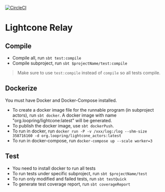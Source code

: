 
[![CircleCI](https://circleci.com/gh/Loopring/lightcone.svg?style=svg)](https://circleci.com/gh/Loopring/lightcone)

# Lightcone Relay

## Compile

* Compile all, run `sbt test:compile`
* Compile subproject, run `sbt $projectName/test:compile`
> Make sure to use `test:compile` instead of `compile` so all tests compile.

## Dockerize

You must have Docker and Docker-Compose installed.

* To create a docker image file for the runnable program (in subproject actors), run `sbt docker`. A docker image with name "org.loopring/lightcone:latest" will be generated.
* To publish the docker image, use `sbt dockerPush`.
* To run in docker, run `docker run -P -v /xxx/log:/log --shm-size 358716160 -d org.loopring/lightcone_actors:latest`
* To run in docker-compose, run `docker-compose up --scale worker=3`


## Test
* You need to install docker to run all tests
* To run tests under specific subproject, run `sbt $projectName/test`
* To run only modified and failed tests, run `sbt testQuick`
* To generate test coverage report, run `sbt coverageReport`

